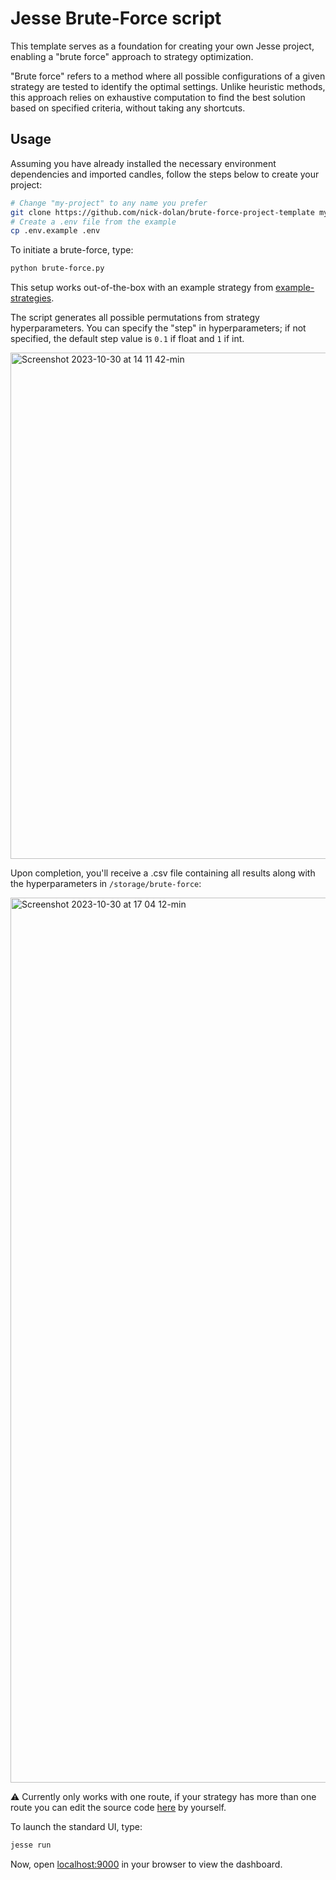# Jesse Brute-Force script

This template serves as a foundation for creating your own Jesse project, enabling a "brute force" approach to strategy optimization.

"Brute force" refers to a method where all possible configurations of a given strategy are tested to identify the optimal settings. Unlike heuristic methods, this approach relies on exhaustive computation to find the best solution based on specified criteria, without taking any shortcuts.

## Usage

Assuming you have already installed the necessary environment dependencies and imported candles, follow the steps below to create your project:

```sh
# Change "my-project" to any name you prefer
git clone https://github.com/nick-dolan/brute-force-project-template my-project
# Create a .env file from the example
cp .env.example .env
```

To initiate a brute-force, type:

```sh
python brute-force.py
```

This setup works out-of-the-box with an example strategy from [example-strategies](https://github.com/jesse-ai/example-strategies).

The script generates all possible permutations from strategy hyperparameters. You can specify the "step" in hyperparameters; if not specified, the default step value is `0.1` if float and `1` if int.

<img width="810" alt="Screenshot 2023-10-30 at 14 11 42-min" src="https://github.com/jesse-ai/project-template/assets/25667028/b5e5137e-2a6c-465c-ae4f-dd8412ed58ec">

Upon completion, you'll receive a .csv file containing all results along with the hyperparameters in `/storage/brute-force`:

<img width="1416" alt="Screenshot 2023-10-30 at 17 04 12-min" src="https://github.com/jesse-ai/jesse/assets/25667028/2981e7e3-77b6-4ac0-a2db-dd0f89a54fef">

⚠️ Currently only works with one route, if your strategy has more than one route you can edit the source code [here](https://github.com/nick-dolan/brute-force-project-template/blob/5bc9b1492aa7a672df7844a67ba40866ac187631/brute-force.py#L48) by yourself.

To launch the standard UI, type:

```sh
jesse run
```

Now, open [localhost:9000](http://localhost:9000) in your browser to view the dashboard.

